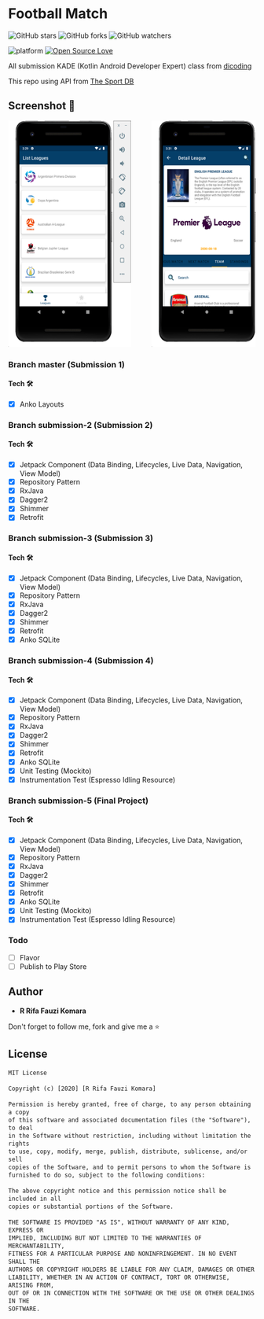 # Football Match

![GitHub stars](https://img.shields.io/github/stars/rrifafauzikomara/FootballMatch?style=social)
![GitHub forks](https://img.shields.io/github/forks/rrifafauzikomara/FootballMatch?style=social)
![GitHub watchers](https://img.shields.io/github/watchers/rrifafauzikomara/FootballMatch?style=social)

![platform](https://img.shields.io/badge/platform-android-green.svg)
[![Open Source Love](https://badges.frapsoft.com/os/v2/open-source.svg?v=103)](https://github.com/rrifafauzikomara/FootballMatch)

All submission KADE (Kotlin Android Developer Expert) class from <a href="https://www.dicoding.com/academies/55">dicoding</a> 

This repo using API from <a href="https://www.thesportsdb.com/">The Sport DB</a>

## Screenshot 📸

<pre>
<img src="image/image1.png" width="250" height="460">     <img src="image/image2.png" width="250" height="460">     <img src="image/image3.png" width="250" height="460">     <img src="image/image4.png" width="250" height="460">     <img src="image/image5.png" width="250" height="460">
</pre>

### Branch master (Submission 1)
#### Tech 🛠

* [x] Anko Layouts

### Branch submission-2 (Submission 2)
#### Tech 🛠

* [x] Jetpack Component (Data Binding, Lifecycles, Live Data, Navigation, View Model)
* [x] Repository Pattern
* [x] RxJava
* [x] Dagger2
* [x] Shimmer
* [x] Retrofit

### Branch submission-3 (Submission 3)
#### Tech 🛠

* [x] Jetpack Component (Data Binding, Lifecycles, Live Data, Navigation, View Model)
* [x] Repository Pattern
* [x] RxJava
* [x] Dagger2
* [x] Shimmer
* [x] Retrofit
* [x] Anko SQLite

### Branch submission-4 (Submission 4)
#### Tech 🛠

* [x] Jetpack Component (Data Binding, Lifecycles, Live Data, Navigation, View Model)
* [x] Repository Pattern
* [x] RxJava
* [x] Dagger2
* [x] Shimmer
* [x] Retrofit
* [x] Anko SQLite
* [x] Unit Testing (Mockito)
* [x] Instrumentation Test (Espresso Idling Resource)

### Branch submission-5 (Final Project)
#### Tech 🛠

* [x] Jetpack Component (Data Binding, Lifecycles, Live Data, Navigation, View Model)
* [x] Repository Pattern
* [x] RxJava
* [x] Dagger2
* [x] Shimmer
* [x] Retrofit
* [x] Anko SQLite
* [x] Unit Testing (Mockito)
* [x] Instrumentation Test (Espresso Idling Resource)

### Todo

* [ ] Flavor
* [ ] Publish to Play Store

## Author

* **R Rifa Fauzi Komara**

Don't forget to follow me, fork and give me a ⭐


## License

```
MIT License

Copyright (c) [2020] [R Rifa Fauzi Komara]

Permission is hereby granted, free of charge, to any person obtaining a copy
of this software and associated documentation files (the "Software"), to deal
in the Software without restriction, including without limitation the rights
to use, copy, modify, merge, publish, distribute, sublicense, and/or sell
copies of the Software, and to permit persons to whom the Software is
furnished to do so, subject to the following conditions:

The above copyright notice and this permission notice shall be included in all
copies or substantial portions of the Software.

THE SOFTWARE IS PROVIDED "AS IS", WITHOUT WARRANTY OF ANY KIND, EXPRESS OR
IMPLIED, INCLUDING BUT NOT LIMITED TO THE WARRANTIES OF MERCHANTABILITY,
FITNESS FOR A PARTICULAR PURPOSE AND NONINFRINGEMENT. IN NO EVENT SHALL THE
AUTHORS OR COPYRIGHT HOLDERS BE LIABLE FOR ANY CLAIM, DAMAGES OR OTHER
LIABILITY, WHETHER IN AN ACTION OF CONTRACT, TORT OR OTHERWISE, ARISING FROM,
OUT OF OR IN CONNECTION WITH THE SOFTWARE OR THE USE OR OTHER DEALINGS IN THE
SOFTWARE.
```
